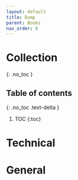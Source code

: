 ```yaml
---
layout: default
title: Dump
parent: Books
nav_order: 8
---
```


# Collection
{: .no_toc }

## Table of contents
{: .no_toc .text-delta }

1. TOC
{:toc}

# Technical

# General
